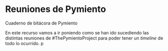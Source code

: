 # Reuniones de Pymiento
Cuaderno de bitácora de Pymiento

En este recurso vamos a ir poniendo como se han ido sucediendo las distintas reuniones de #ThePymientoProject para poder tener un _timeline_ de todo lo ocurrido. p
